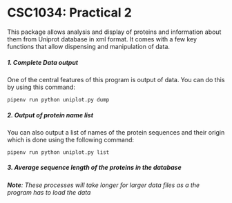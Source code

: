 <H1>CSC1034: Practical 2</H1>


This package allows analysis and display of proteins and information about them from Uniprot database in xml format.
It comes with a few key functions that allow dispensing and manipulation of data.

<h5>1. Complete Data output </h5>
One of the central features of this program is output of data. You can do this by using this command:

    pipenv run python uniplot.py dump

<h5>2. Output of protein name list </h2>
You can also output a list of names of the protein sequences and their origin which is done using the following command:

    pipenv run python uniplot.py list
    
<h5>3. Average sequence length of the proteins in the database</h5>
 

***Note**: These processes will take longer for larger data files as a the program has to load the data*
